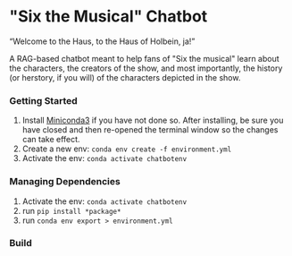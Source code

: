 # "Six the Musical" Chatbot

“Welcome to the Haus, to the Haus of Holbein, ja!”

A RAG-based chatbot meant to help fans of "Six the musical" learn about the characters, the creators of the show, and most importantly, the history (or herstory, if you will) of the characters depicted in the show.

### Getting Started
1. Install [Miniconda3](http://conda.pydata.org/miniconda.html) if you have not done so. After installing, be sure you have closed and then re-opened the terminal window so the changes can take effect.
2. Create a new env: `conda env create -f environment.yml`
3. Activate the env: `conda activate chatbotenv`


### Managing Dependencies
1. Activate the env: `conda activate chatbotenv`
2. run `pip install *package*`
3. run `conda env export > environment.yml`

### Build
